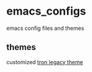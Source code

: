 # emacs_configs
emacs config files and themes

## themes
customized [tron legacy theme](https://github.com/ianyepan/tron-legacy-emacs-theme)
